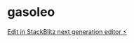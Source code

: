 # gasoleo

[Edit in StackBlitz next generation editor ⚡️](https://stackblitz.com/~/github.com/berts/gasoleo)